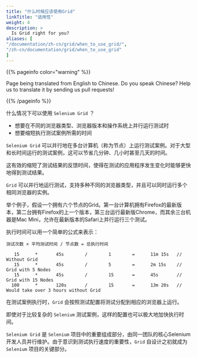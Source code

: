 ```yaml
---
title: "什么时候应该使用Grid"
linkTitle: "适用性"
weight: 4
description: >
  Is Grid right for you?
aliases: [
"/documentation/zh-cn/grid/when_to_use_grid/",
"/zh-cn/documentation/grid/when_to_use_grid"
]
---
```


{{% pageinfo color="warning" %}}
<p class="lead">
   <i class="fas fa-language d-4"></i> 
   Page being translated from English to Chinese. 
   Do you speak Chinese? Help us to translate
   it by sending us pull requests!
</p>
{{% /pageinfo %}}

什么情况下可以使用 `Selenium Grid` ？

* 想要在不同的浏览器类型、浏览器版本和操作系统上并行运行测试时
* 想要缩短执行测试案例所需的时间

`Selenium Grid` 可以并行地在多台计算机（称为节点）上运行测试案例。对于大型和长时间运行的测试案例，这可以节省几分钟、几小时甚至几天的时间。

这有效的缩短了测试结果的反馈时间，使得在测试的应用程序发生变化时能够更快地得到测试结果。

`Grid` 可以并行地运行测试，支持多种不同的浏览器类型，并且可以同时运行多个相同浏览器的实例。

举个例子，假设一个拥有六个节点的Grid。第一台计算机拥有Firefox的最新版本，第二台拥有Firefox的上一个版本，第三台运行最新版Chrome，而其余三台机器是Mac Mini，允许在最新版本的Safari上并行运行三个测试。

执行时间可以用一个简单的公式来表示：

```测试次数 × 平均测试时间 / 节点数 = 总执行时间```

       15      *       45s        /        1        =      11m 15s   // Without Grid
       15      *       45s        /        5        =      2m 15s    // Grid with 5 Nodes
       15      *       45s        /        15       =      45s       // Grid with 15 Nodes
      100      *       120s       /        15       =      13m 20s   // Would take over 3 hours without Grid

在测试案例执行时，`Grid` 会按照测试配置将测试分配到相应的浏览器上运行。

即使对于比较复杂的 `Selenium` 测试案例，这样的配置也可以极大地加快执行时间。

`Selenium Grid` 是 `Selenium` 项目中的重要组成部分，由同一团队的核心Selenium开发人员并行维护。由于意识到测试执行速度的重要性，`Grid` 自设计之初就成为 `Selenium` 项目的关键部分。
